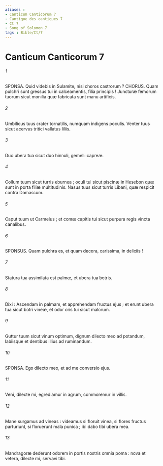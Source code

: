 ```yaml
---
aliases : 
- Canticum Canticorum 7
- Cantique des cantiques 7
- Ct 7
- Song of Solomon 7
tags : Bible/Ct/7
---
```


# Canticum Canticorum 7

###### 1
SPONSA. Quid videbis in Sulamite, nisi choros castrorum ? CHORUS. Quam pulchri sunt gressus tui in calceamentis, filia principis ! Juncturæ femorum tuorum sicut monilia quæ fabricata sunt manu artificis.
###### 2
Umbilicus tuus crater tornatilis, numquam indigens poculis. Venter tuus sicut acervus tritici vallatus liliis.
###### 3
Duo ubera tua sicut duo hinnuli, gemelli capreæ.
###### 4
Collum tuum sicut turris eburnea ; oculi tui sicut piscinæ in Hesebon quæ sunt in porta filiæ multitudinis. Nasus tuus sicut turris Libani, quæ respicit contra Damascum.
###### 5
Caput tuum ut Carmelus ; et comæ capitis tui sicut purpura regis vincta canalibus.
###### 6
SPONSUS. Quam pulchra es, et quam decora, carissima, in deliciis !
###### 7
Statura tua assimilata est palmæ, et ubera tua botris.
###### 8
Dixi : Ascendam in palmam, et apprehendam fructus ejus ; et erunt ubera tua sicut botri vineæ, et odor oris tui sicut malorum.
###### 9
Guttur tuum sicut vinum optimum, dignum dilecto meo ad potandum, labiisque et dentibus illius ad ruminandum.
###### 10
SPONSA. Ego dilecto meo, et ad me conversio ejus.
###### 11
Veni, dilecte mi, egrediamur in agrum, commoremur in villis.
###### 12
Mane surgamus ad vineas : videamus si floruit vinea, si flores fructus parturiunt, si floruerunt mala punica ; ibi dabo tibi ubera mea.
###### 13
Mandragoræ dederunt odorem in portis nostris omnia poma : nova et vetera, dilecte mi, servavi tibi.

